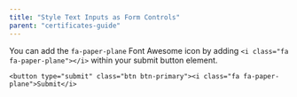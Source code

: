 ```yaml
---
title: "Style Text Inputs as Form Controls"
parent: "certificates-guide"
---
```


You can add the `fa-paper-plane` Font Awesome icon by adding `<i class="fa fa-paper-plane"></i>` within your submit button element.

    <button type="submit" class="btn btn-primary"><i class="fa fa-paper-plane">Submit</i>
